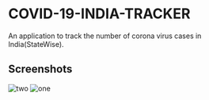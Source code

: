 # COVID-19-INDIA-TRACKER

An application to track the number of corona virus cases in India(StateWise).

## Screenshots

![two](https://user-images.githubusercontent.com/33973666/79370737-d2ec7d00-7f70-11ea-8c8d-026c50f67922.jpg)
![one](https://user-images.githubusercontent.com/33973666/79370759-db44b800-7f70-11ea-94ae-e77e373a9860.jpg)
